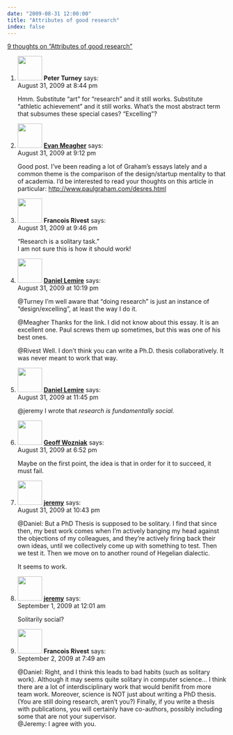 ```yaml
---
date: "2009-08-31 12:00:00"
title: "Attributes of good research"
index: false
---
```


[9 thoughts on &ldquo;Attributes of good research&rdquo;](/lemire/blog/2009/08-31-attributes-of-the-good-research)

<ol class="comment-list">
<li id="comment-51438" class="comment even thread-even depth-1">
<div class="comment-author vcard">
<img alt src="https://secure.gravatar.com/avatar/eb2d858a6ccea692bf677ad2c66623ad?s=56&#038;d=mm&#038;r=g" srcset="https://secure.gravatar.com/avatar/eb2d858a6ccea692bf677ad2c66623ad?s=112&#038;d=mm&#038;r=g 2x" class="avatar avatar-56 photo" height="56" width="56" decoding="async" /> <b class="fn">Peter Turney</b> <span class="says">says:</span> </div>
<div class="comment-metadata"><time datetime="2009-08-31T20:44:07+00:00">August 31, 2009 at 8:44 pm</time></a> </div>
<div class="comment-content">
<p>Hmm. Substitute &ldquo;art&rdquo; for &ldquo;research&rdquo; and it still works. Substitute &ldquo;athletic achievement&rdquo; and it still works. What&rsquo;s the most abstract term that subsumes these special cases? &ldquo;Excelling&rdquo;?</p>
</div>
</li>
<li id="comment-51439" class="comment odd alt thread-odd thread-alt depth-1">
<div class="comment-author vcard">
<img alt src="https://secure.gravatar.com/avatar/cced4a991b85127df6aea3baae1dc7fb?s=56&#038;d=mm&#038;r=g" srcset="https://secure.gravatar.com/avatar/cced4a991b85127df6aea3baae1dc7fb?s=112&#038;d=mm&#038;r=g 2x" class="avatar avatar-56 photo" height="56" width="56" decoding="async" /> <b class="fn"><a href="https://evanmeagher.net/" class="url" rel="ugc external nofollow">Evan Meagher</a></b> <span class="says">says:</span> </div>
<div class="comment-metadata"><time datetime="2009-08-31T21:12:11+00:00">August 31, 2009 at 9:12 pm</time></a> </div>
<div class="comment-content">
<p>Good post. I&rsquo;ve been reading a lot of Graham&rsquo;s essays lately and a common theme is the comparison of the design/startup mentality to that of academia. I&rsquo;d be interested to read your thoughts on this article in particular: <a href="http://www.paulgraham.com/desres.html" rel="nofollow ugc">http://www.paulgraham.com/desres.html</a></p>
</div>
</li>
<li id="comment-51440" class="comment even thread-even depth-1">
<div class="comment-author vcard">
<img alt src="https://secure.gravatar.com/avatar/227dcc8c79584bb4af4f6a463c1aa6f7?s=56&#038;d=mm&#038;r=g" srcset="https://secure.gravatar.com/avatar/227dcc8c79584bb4af4f6a463c1aa6f7?s=112&#038;d=mm&#038;r=g 2x" class="avatar avatar-56 photo" height="56" width="56" loading="lazy" decoding="async" /> <b class="fn">Francois Rivest</b> <span class="says">says:</span> </div>
<div class="comment-metadata"><time datetime="2009-08-31T21:46:14+00:00">August 31, 2009 at 9:46 pm</time></a> </div>
<div class="comment-content">
<p>&ldquo;Research is a solitary task.&rdquo;<br/>
I am not sure this is how it should work!</p>
</div>
</li>
<li id="comment-51441" class="comment byuser comment-author-lemire bypostauthor odd alt thread-odd thread-alt depth-1">
<div class="comment-author vcard">
<img alt src="https://secure.gravatar.com/avatar/2ca999bef9535950f5b84281a4dab006?s=56&#038;d=mm&#038;r=g" srcset="https://secure.gravatar.com/avatar/2ca999bef9535950f5b84281a4dab006?s=112&#038;d=mm&#038;r=g 2x" class="avatar avatar-56 photo" height="56" width="56" loading="lazy" decoding="async" /> <b class="fn"><a href="https://lemire.me/blog/" class="url" rel="ugc">Daniel Lemire</a></b> <span class="says">says:</span> </div>
<div class="comment-metadata"><time datetime="2009-08-31T22:19:24+00:00">August 31, 2009 at 10:19 pm</time></a> </div>
<div class="comment-content">
<p>@Turney I&rsquo;m well aware that &ldquo;doing research&rdquo; is just an instance of &ldquo;design/excelling&rdquo;, at least the way I do it. </p>
<p>@Meagher Thanks for the link. I did not know about this essay. It is an excellent one. Paul screws them up sometimes, but this was one of his best ones.</p>
<p>@Rivest Well. I don&rsquo;t think you can write a Ph.D. thesis collaboratively. It was never meant to work that way.</p>
</div>
</li>
<li id="comment-51443" class="comment byuser comment-author-lemire bypostauthor even thread-even depth-1">
<div class="comment-author vcard">
<img alt src="https://secure.gravatar.com/avatar/2ca999bef9535950f5b84281a4dab006?s=56&#038;d=mm&#038;r=g" srcset="https://secure.gravatar.com/avatar/2ca999bef9535950f5b84281a4dab006?s=112&#038;d=mm&#038;r=g 2x" class="avatar avatar-56 photo" height="56" width="56" loading="lazy" decoding="async" /> <b class="fn"><a href="https://lemire.me/blog/" class="url" rel="ugc">Daniel Lemire</a></b> <span class="says">says:</span> </div>
<div class="comment-metadata"><time datetime="2009-08-31T23:45:39+00:00">August 31, 2009 at 11:45 pm</time></a> </div>
<div class="comment-content">
<p>@jeremy I wrote that <i>research is fundamentally social</i><i>.</i></p>
</div>
</li>
<li id="comment-51436" class="comment odd alt thread-odd thread-alt depth-1">
<div class="comment-author vcard">
<img alt src="https://secure.gravatar.com/avatar/4d102649ca02e45a9b0ed6a00ff84804?s=56&#038;d=mm&#038;r=g" srcset="https://secure.gravatar.com/avatar/4d102649ca02e45a9b0ed6a00ff84804?s=112&#038;d=mm&#038;r=g 2x" class="avatar avatar-56 photo" height="56" width="56" loading="lazy" decoding="async" /> <b class="fn"><a href="http://wozniak.ca/" class="url" rel="ugc external nofollow">Geoff Wozniak</a></b> <span class="says">says:</span> </div>
<div class="comment-metadata"><time datetime="2009-08-31T18:52:20+00:00">August 31, 2009 at 6:52 pm</time></a> </div>
<div class="comment-content">
<p>Maybe on the first point, the idea is that in order for it to succeed, it must fail.</p>
</div>
</li>
<li id="comment-51442" class="comment even thread-even depth-1">
<div class="comment-author vcard">
<img alt src="https://secure.gravatar.com/avatar/a05d00c7d0b4dba76793b2dae0644bb0?s=56&#038;d=mm&#038;r=g" srcset="https://secure.gravatar.com/avatar/a05d00c7d0b4dba76793b2dae0644bb0?s=112&#038;d=mm&#038;r=g 2x" class="avatar avatar-56 photo" height="56" width="56" loading="lazy" decoding="async" /> <b class="fn"><a href="http://irgupf.com" class="url" rel="ugc external nofollow">jeremy</a></b> <span class="says">says:</span> </div>
<div class="comment-metadata"><time datetime="2009-08-31T22:43:12+00:00">August 31, 2009 at 10:43 pm</time></a> </div>
<div class="comment-content">
<p>@Daniel: But a PhD Thesis is supposed to be solitary. I find that since then, my best work comes when I&rsquo;m actively banging my head against the objections of my colleagues, and they&rsquo;re actively firing back their own ideas, until we collectively come up with something to test. Then we test it. Then we move on to another round of Hegelian dialectic.</p>
<p>It seems to work.</p>
</div>
</li>
<li id="comment-51444" class="comment odd alt thread-odd thread-alt depth-1">
<div class="comment-author vcard">
<img alt src="https://secure.gravatar.com/avatar/a05d00c7d0b4dba76793b2dae0644bb0?s=56&#038;d=mm&#038;r=g" srcset="https://secure.gravatar.com/avatar/a05d00c7d0b4dba76793b2dae0644bb0?s=112&#038;d=mm&#038;r=g 2x" class="avatar avatar-56 photo" height="56" width="56" loading="lazy" decoding="async" /> <b class="fn"><a href="http://irgupf.com" class="url" rel="ugc external nofollow">jeremy</a></b> <span class="says">says:</span> </div>
<div class="comment-metadata"><time datetime="2009-09-01T00:01:46+00:00">September 1, 2009 at 12:01 am</time></a> </div>
<div class="comment-content">
<p>Solitarily social?</p>
</div>
</li>
<li id="comment-51455" class="comment even thread-even depth-1">
<div class="comment-author vcard">
<img alt src="https://secure.gravatar.com/avatar/227dcc8c79584bb4af4f6a463c1aa6f7?s=56&#038;d=mm&#038;r=g" srcset="https://secure.gravatar.com/avatar/227dcc8c79584bb4af4f6a463c1aa6f7?s=112&#038;d=mm&#038;r=g 2x" class="avatar avatar-56 photo" height="56" width="56" loading="lazy" decoding="async" /> <b class="fn">Francois Rivest</b> <span class="says">says:</span> </div>
<div class="comment-metadata"><time datetime="2009-09-02T07:49:21+00:00">September 2, 2009 at 7:49 am</time></a> </div>
<div class="comment-content">
<p>@Daniel: Right, and I think this leads to bad habits (such as solitary work). Although it may seems quite solitary in computer science&#8230; I think there are a lot of interdisciplinary work that would benifit from more team work. Moreover, science is NOT just about writing a PhD thesis. (You are still doing research, aren&rsquo;t you?) Finally, if you write a thesis with publications, you will certainly have co-authors, possibly including some that are not your supervisor.<br/>
@Jeremy: I agree with you.</p>
</div>
</li>
</ol>
